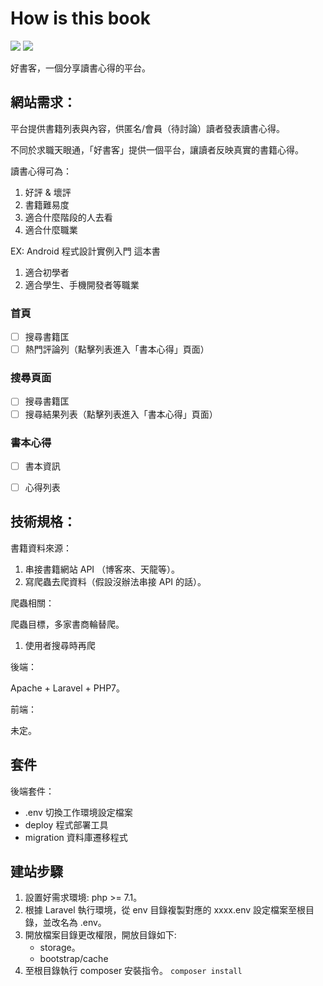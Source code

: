# How is this book

![](https://img.shields.io/github/last-commit/WadeHuang1993/HowIsThisBook.svg)
![](https://img.shields.io/travis/php-v/symfony/symfony.svg)

好書客，一個分享讀書心得的平台。

## 網站需求：

平台提供書籍列表與內容，供匿名/會員（待討論）讀者發表讀書心得。

不同於求職天眼通，「好書客」提供一個平台，讓讀者反映真實的書籍心得。

讀書心得可為：
1. 好評 & 壞評
2. 書籍難易度
3. 適合什麼階段的人去看
4. 適合什麼職業

EX: Android 程式設計實例入門 這本書
1. 適合初學者
2. 適合學生、手機開發者等職業

### 首頁
- [ ] 搜尋書籍匡
- [ ] 熱門評論列（點擊列表進入「書本心得」頁面）

### 搜尋頁面
- [ ] 搜尋書籍匡
- [ ] 搜尋結果列表（點擊列表進入「書本心得」頁面）

### 書本心得
- [ ] 書本資訊
- [ ] 心得列表


## 技術規格：

書籍資料來源：
1. 串接書籍網站 API （博客來、天龍等）。
2. 寫爬蟲去爬資料（假設沒辦法串接 API 的話）。

爬蟲相關：

爬蟲目標，多家書商輪替爬。
1. 使用者搜尋時再爬

後端：

Apache + Laravel + PHP7。

前端：

未定。

## 套件

後端套件：
  * .env 切換工作環境設定檔案
  * deploy 程式部署工具
  * migration 資料庫遷移程式

## 建站步驟
  1. 設置好需求環境: php >= 7.1。
  2. 根據 Laravel 執行環境，從 env 目錄複製對應的 xxxx.env 設定檔案至根目錄，並改名為 .env。
  3. 開放檔案目錄更改權限，開放目錄如下:
     * storage。
     * bootstrap/cache
  4. 至根目錄執行 composer 安裝指令。 `composer install`